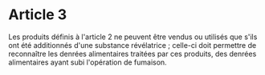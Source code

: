 # Article 3

Les produits définis à l'article 2 ne peuvent être vendus ou utilisés que s'ils ont été additionnés d'une substance révélatrice ; celle-ci doit permettre de reconnaître les denrées alimentaires traitées par ces produits, des denrées alimentaires ayant subi l'opération de fumaison.
